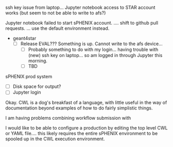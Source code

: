 ssh key issue from laptop...
Jupyter notebook access to STAR account works (but seem to not be able to write to afs?)

Jupyter notebook failed to start sPHENIX account. ....  shift to github pull requests. ... use the default environment instead.

- geant4star
	- [ ] Release EVAL??? Something is up.  Cannot write to the afs device...
		- [ ] Probably something to do with my login... having trouble with (new) ssh key on laptop... so am logged in through Jupyter this morning.
		- [ ] TBD

sPHENIX prod system
- [ ] Disk space for output?
- [ ] Jupyter login

Okay.  CWL is a dog's breakfast of a language, with little useful in the way of documentation beyond examples of how to do fairly simplistic things.  

I am having problems combining workflow submission with 

I would like to be able to configure a production by editing the top level CWL or YAML file.... this likely requires the entire sPHENIX environment to be spooled up in the CWL execution environment.  